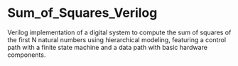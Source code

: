 # Sum_of_Squares_Verilog
Verilog implementation of a digital system to compute the sum of squares of the first N natural numbers using hierarchical modeling, featuring a control path with a finite state machine and a data path with basic hardware components.
